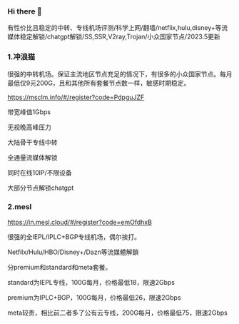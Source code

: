 ### Hi there 👋
有性价比且稳定的中转、专线机场评测/科学上网/翻墙/netflix,hulu,disney+等流媒体稳定解锁/chatgpt解锁/SS,SSR,V2ray,Trojan/小众国家节点/2023.5更新
### 1.冲浪猫

很强的中转机场。保证主流地区节点充足的情况下，有很多的小众国家节点。每月最低仅9元200G，且和其他所有套餐节点数一样，敏感时期稳定。

https://msclm.info/#/register?code=PdpguJZF

带宽峰值1Gbps

无视晚高峰压力

大陆骨干专线中转

全通量流媒体解锁

同时在线10IP/不限设备

大部分节点解锁chatgpt

### 2.mesl

https://in.mesl.cloud/#/register?code=emOfdhxB

很强的全IEPL/IPLC+BGP专线机场，偶尔挨打。

Netfilx/Hulu/HBO/Disney+/Dazn等流媒體解鎖 

分premium和standard和meta套餐。

standard为IEPL专线，100G每月，价格最低18，限速2Gbps

premium为IPLC+BGP，100G每月，价格最低26，限速2Gbps

meta较贵，相比前二者多了公有云专线，200G每月，价格最低75，限速2Gbps

<!--
**Freewallless/Freewallless** is a ✨ _special_ ✨ repository because its `README.md` (this file) appears on your GitHub profile.

Here are some ideas to get you started:

- 🔭 I’m currently working on ...
- 🌱 I’m currently learning ...
- 👯 I’m looking to collaborate on ...
- 🤔 I’m looking for help with ...
- 💬 Ask me about ...
- 📫 How to reach me: ...
- 😄 Pronouns: ...
- ⚡ Fun fact: ...
-->

